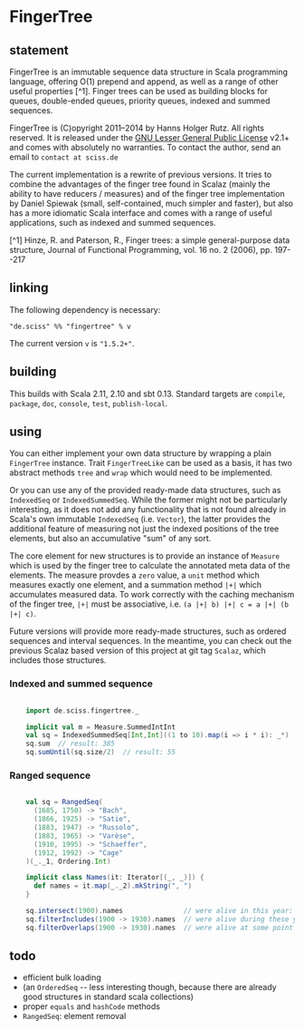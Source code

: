 # FingerTree

## statement

FingerTree is an immutable sequence data structure in Scala programming language, offering O(1) prepend and append, as well as a range of other useful properties [^1]. Finger trees can be used as building blocks for queues, double-ended queues, priority queues, indexed and summed sequences.

FingerTree is (C)opyright 2011&ndash;2014 by Hanns Holger Rutz. All rights reserved. It is released under the [GNU Lesser General Public License](https://raw.github.com/Sciss/FingerTree/master/LICENSE) v2.1+ and comes with absolutely no warranties. To contact the author, send an email to `contact at sciss.de`

The current implementation is a rewrite of previous versions. It tries to combine the advantages of the finger tree found in Scalaz (mainly the ability to have reducers / measures) and of the finger tree implementation by Daniel Spiewak (small, self-contained, much simpler and faster), but also has a more idiomatic Scala interface and comes with a range of useful applications, such as indexed and summed sequences.

[^1] Hinze, R. and Paterson, R., Finger trees: a simple general-purpose data structure, Journal of Functional Programming, vol. 16 no. 2 (2006), pp. 197--217

## linking

The following dependency is necessary:

    "de.sciss" %% "fingertree" % v

The current version `v` is `"1.5.2+"`.

## building

This builds with Scala 2.11, 2.10 and sbt 0.13. Standard targets are `compile`, `package`, `doc`, `console`, `test`, `publish-local`.

## using

You can either implement your own data structure by wrapping a plain `FingerTree` instance. Trait `FingerTreeLike` can be used as a basis, it has two abstract methods `tree` and `wrap` which would need to be implemented.

Or you can use any of the provided ready-made data structures, such as `IndexedSeq` or `IndexedSummedSeq`. While the former might not be particularly interesting, as it does not add any functionality that is not found already in Scala's own immutable `IndexedSeq` (i.e. `Vector`), the latter provides the additional feature of measuring not just the indexed positions of the tree elements, but also an accumulative "sum" of any sort.

The core element for new structures is to provide an instance of `Measure` which is used by the finger tree to calculate the annotated meta data of the elements. The measure provdes a `zero` value, a `unit` method which measures exactly one element, and a summation method `|+|` which accumulates measured data. To work correctly with the caching mechanism of the finger tree, `|+|` must be associative, i.e. `(a |+| b) |+| c = a |+| (b |+| c)`.

Future versions will provide more ready-made structures, such as ordered sequences and interval sequences. In the meantime, you can check out the previous Scalaz based version of this project at git tag `Scalaz`, which includes those structures.

### Indexed and summed sequence

```scala

    import de.sciss.fingertree._

    implicit val m = Measure.SummedIntInt
    val sq = IndexedSummedSeq[Int,Int]((1 to 10).map(i => i * i): _*)
    sq.sum  // result: 385
    sq.sumUntil(sq.size/2)  // result: 55
```

### Ranged sequence

```scala

    val sq = RangedSeq(
      (1685, 1750) -> "Bach",
      (1866, 1925) -> "Satie",
      (1883, 1947) -> "Russolo",
      (1883, 1965) -> "Varèse",
      (1910, 1995) -> "Schaeffer",
      (1912, 1992) -> "Cage"
    )(_._1, Ordering.Int)

    implicit class Names(it: Iterator[(_, _)]) {
      def names = it.map(_._2).mkString(", ")
    }

    sq.intersect(1900).names               // were alive in this year: Satie, Varèse, Russolo
    sq.filterIncludes(1900 -> 1930).names  // were alive during these years: Varèse, Russolo
    sq.filterOverlaps(1900 -> 1930).names  // were alive at some point of this period: all but Bach
```

## todo

 - efficient bulk loading
 - (an `OrderedSeq` -- less interesting though, because there are already good structures in standard scala collections)
 - proper `equals` and `hashCode` methods
 - `RangedSeq`: element removal
